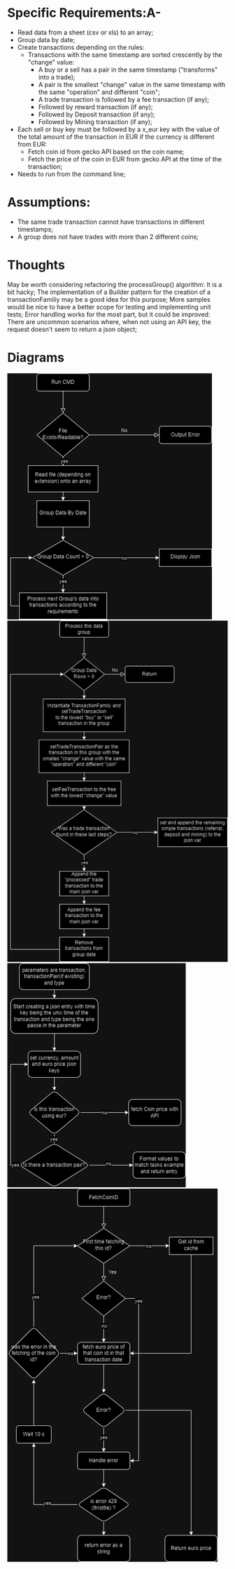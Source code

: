 # Specific Requirements:A- 

- Read data from a sheet (csv or xls) to an array;
- Group data by date;
- Create transactions depending on the rules:
    - Transactions with the same timestamp are sorted crescently by the "change" value:
        - A buy or a sell has a pair in the same timestamp ("transforms" into a trade);
        - A pair is the smallest "change" value in the same timestamp with the same "operation" and different "coin";
        - A trade transaction is followed by a fee transaction (if any);
        - Followed by reward transaction (if any);
        - Followed by Deposit transaction (if any);
        - Followed by Mining transaction (if any);
- Each sell or buy key must be followed by a x_eur key with the value of the total amount of the transaction in EUR if the currency is different from EUR:
    - Fetch coin id from gecko API based on the coin name;
    - Fetch the price of the coin in EUR from gecko API at the time of the transaction;
- Needs to run from the command line;

# Assumptions:

- The same trade transaction cannot have transactions in different timestamps;
- A group does not have trades with more than 2 different coins;

# Thoughts

May be worth considering refactoring the processGroup() algorithm:
    It is a bit hacky;
    The implementation of a Builder pattern for the creation of a transactionFamiliy may be a good idea for this purpose;
More samples would be nice to have a better scope for testing and implementing unit tests;
Error handling works for the most part, but it could be improved:
    There are uncommon scenarios where, when not using an API key, the request doesn't seem to return a json object;

# Diagrams
![](Documentation/CointrackingMain.drawio.png)
![](Documentation/CointrackingProcessGroup.drawio.png)
![](Documentation/CointrackingTransaction.drawio.png)
![](Documentation/CointrackingAPI.drawio.png)

